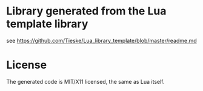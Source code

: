 Library generated from the Lua template library
===============================================

see https://github.com/Tieske/Lua_library_template/blob/master/readme.md 

License
=======
The generated code is MIT/X11 licensed, the same as Lua itself.
